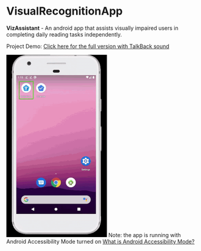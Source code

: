 # VisualRecognitionApp  
<strong>VizAssistant</strong> - An android app that assists visually impaired users in completing daily reading tasks independently.

Project Demo: <a href="https://github.com/tianyaliu95/VisualRecognitionApp/blob/master/ProjectDemo.mp4">Click here for the full version with TalkBack sound</a>

![Demo (version without TalkBack)](https://github.com/tianyaliu95/VisualRecognitionApp/blob/master/ProjectDemo%20(gif%20no%20sound).gif)
Note: the app is running with Android Accessibility Mode turned on 
<a href="https://support.google.com/accessibility/android/answer/6006564?hl=en">What is Android Accessibility Mode? </a>
